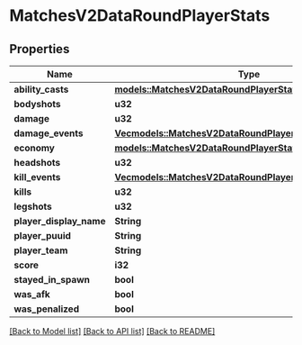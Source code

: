 # MatchesV2DataRoundPlayerStats

## Properties

Name | Type | Description | Notes
------------ | ------------- | ------------- | -------------
**ability_casts** | [**models::MatchesV2DataRoundPlayerStatsAbilityCasts**](MatchesV2DataRoundPlayerStatsAbilityCasts.md) |  | 
**bodyshots** | **u32** |  | 
**damage** | **u32** |  | 
**damage_events** | [**Vec<models::MatchesV2DataRoundPlayerStatsDamageEvents>**](MatchesV2DataRoundPlayerStatsDamageEvents.md) |  | 
**economy** | [**models::MatchesV2DataRoundPlayerStatsEconomy**](MatchesV2DataRoundPlayerStatsEconomy.md) |  | 
**headshots** | **u32** |  | 
**kill_events** | [**Vec<models::MatchesV2DataRoundPlayerStatsKillEvents>**](MatchesV2DataRoundPlayerStatsKillEvents.md) |  | 
**kills** | **u32** |  | 
**legshots** | **u32** |  | 
**player_display_name** | **String** |  | 
**player_puuid** | **String** |  | 
**player_team** | **String** |  | 
**score** | **i32** |  | 
**stayed_in_spawn** | **bool** |  | 
**was_afk** | **bool** |  | 
**was_penalized** | **bool** |  | 

[[Back to Model list]](../README.md#documentation-for-models) [[Back to API list]](../README.md#documentation-for-api-endpoints) [[Back to README]](../README.md)


